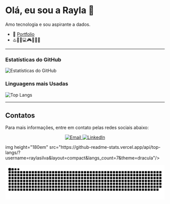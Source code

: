 # Olá, eu sou a Rayla 👋

Amo tecnologia e sou aspirante a dados.

- 🔗 [Portfolio](https://sites.google.com/view/portfoliodedados-rayla/projetos?authuser=1)
- ♨️📝📎💻🎮👾👩‍💻

---

### Estatísticas do GitHub

![Estatísticas do GitHub](https://github-readme-stats.vercel.app/api?username=raylasilva&show_icons=true&theme=dracula)

### Linguagens mais Usadas

![Top Langs](https://github-readme-stats.vercel.app/api/top-langs/?username=raylasilva&layout=compact&langs_count=8&theme=dracula)

---

## Contatos

Para mais informações, entre em contato pelas redes sociais abaixo:

<p align="center">
  <a href="mailto:raylafernanda@hotmail.com">
    <img src="https://img.shields.io/badge/-Email-%23333?style=for-the-badge&logo=gmail&logoColor=white" alt="Email">
  </a>
  <a href="https://www.linkedin.com/in/rayla-fernanda-405153215/">
    <img src="https://img.shields.io/badge/-LinkedIn-%230077B5.svg?style=for-the-badge&logo=linkedin&logoColor=white" alt="LinkedIn">
  </a>
</p>
img height="180em" src="https://github-readme-stats.vercel.app/api/top-langs/?username=raylasilva&layout=compact&langs_count=7&theme=dracula"/>
 
 
 ![Snake animation](https://github.com/raylasilva/raylasilva/blob/output/github-contribution-grid-snake.svg)

 




